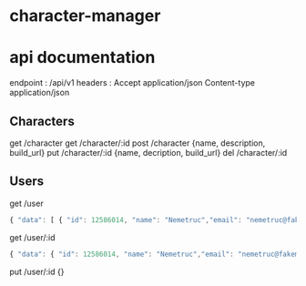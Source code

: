 # character-manager

# api documentation

endpoint : /api/v1
headers :
Accept application/json
Content-type application/json

## Characters

get /character
get /character/:id
post /character {name, description, build_url}
put /character/:id {name, decription, build_url}
del /character/:id

## Users

get /user

```javascript
{ "data": [ { "id": 12586014, "name": "Nemetruc","email": "nemetruc@fakemail.com", "is_available": 1, "main_char_id": "3bf01e02-3268-4943-a159-7292e603b2df", "characters": [ { "id": 32, "user_id": "12586014-a87a-4ace-906f-e28397ab8f71", "name": "Némé Bear", "description": "Amazing support scrapper", "build_url": "http://gw2skills.net/editor/?PeAYDAA-e", "created_at": "2019-08-27 07:34:42", "updated_at": "2019-08-27 08:23:27" }, { "id": 3, "user_id": "12586014-a87a-4ace-906f-e28397ab8f71", "name": "Néméclic", "description": "Support scrapper", "build_url": "http://gw2skills.net/editor/?PeAYDAA-e", "created_at": "2019-08-27 07:34:59", "updated_at": "2019-08-27 07:34:59" } ] } ] }
```

get /user/:id

```javascript
{ "data": { "id": 12586014, "name": "Nemetruc","email": "nemetruc@fakemail.com", "is_available": 1, "main_char_id": "3bf01e02-3268-4943-a159-7292e603b2df", "characters": [ { "id": 32, "user_id": "12586014-a87a-4ace-906f-e28397ab8f71", "name": "Némé Bear", "description": "Amazing support scrapper", "build_url": "http://gw2skills.net/editor/?PeAYDAA-e", "created_at": "2019-08-27 07:34:42", "updated_at": "2019-08-27 08:23:27" }, { "id": 3, "user_id": "12586014-a87a-4ace-906f-e28397ab8f71", "name": "Néméclic", "description": "Support scrapper", "build_url": "http://gw2skills.net/editor/?PeAYDAA-e", "created_at": "2019-08-27 07:34:59", "updated_at": "2019-08-27 07:34:59" } ] } }
```

put /user/:id {}
